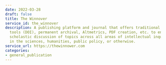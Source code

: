 ```yaml
---
date: 2022-03-28
draft: false
title: The Winnover
service_id: the_winnover
description: A publishing platform and journal that offers traditional scholarly publishing
  tools (DOI), permanent archival, Altmetrics, PDF creation, etc. to enable rigorous
  scholastic discussion of topics across all areas of intellectual inquiry, whether
  in the sciences, humanities, public policy, or otherwise.
service_url: https://thewinnower.com
categories:
- general_publication
---
```



